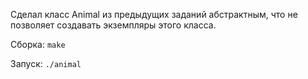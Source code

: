 Сделал класс Animal из предыдущих заданий абстрактным, что не позволяет создавать экземпляры этого класса.

Сборка: `make`

Запуск: `./animal`
